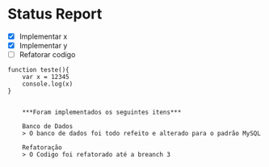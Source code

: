 # Status Report 

- [x] Implementar x
- [x] Implementar y 
- [ ] Refatorar codigo 

```
function teste(){
    var x = 12345
    console.log(x)
}


    ***Foram implementados os seguintes itens***

    Banco de Dados
    > O banco de dados foi todo refeito e alterado para o padrão MySQL

    Refatoração
    > O Codigo foi refatorado até a breanch 3 